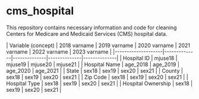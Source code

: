 # cms_hospital
This repository contains necessary information and code for cleaning Centers for Medicare and Medicaid Services (CMS) hospital data. 

| Variable (concept) | 2018 varname | 2019 varname | 2020 varname | 2021 varname | 2022 varname | 2023 varname |
|--------------------|--------------|--------------|--------------|--------------|
| Hospital ID      | mjuse18      | mjuse19      | mjuse20      | mjuse21      |
| Hospital Name              | age_2018     | age_2019     | age_2020     | age_2021     |
| State             | sex18        | sex19        | sex20        | sex21        |
| County             | sex18        | sex19        | sex20        | sex21        |
| Zip Code             | sex18        | sex19        | sex20        | sex21        |
| Hospital Type             | sex18        | sex19        | sex20        | sex21        |
| Hospital Ownership             | sex18        | sex19        | sex20        | sex21        |